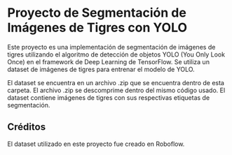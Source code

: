 # Proyecto de Segmentación de Imágenes de Tigres con YOLO

Este proyecto es una implementación de segmentación de imágenes de tigres utilizando el algoritmo de detección de objetos YOLO (You Only Look Once) en el framework de Deep Learning de TensorFlow. Se utiliza un dataset de imágenes de tigres para entrenar el modelo de YOLO.

El dataset se encuentra en un archivo .zip que se encuentra dentro de esta carpeta. El archivo .zip se descomprime dentro del mismo código usado. El dataset contiene imágenes de tigres con sus respectivas etiquetas de segmentación.

## Créditos
El dataset utilizado en este proyecto fue creado en Roboflow.
